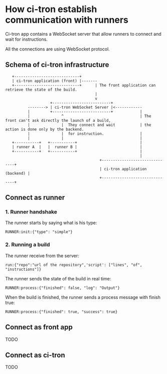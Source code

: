 How ci-tron establish communication with runners
================================================

Ci-tron app contains a WebSocket server that allow runners to connect and wait for instructions.

All the connections are using WebSocket protocol.

Schema of ci-tron infrastructure
--------------------------------

```
   +-----------------------------+
   | ci-tron application (front) |-------
   +-----------------------------+      | The front application can retrieve the state of the build.
                                        |
                                        v
                    +--------------------------+
          --------> | ci-tron WebSocket Server |<------------
          |         +--------------------------+            |
          |              ^                                  | The front can't ask directly the launch of a build,
          |              |  They connect and wait           | the action is done only by the backend.
          |              |  for instruction.                |
          |              |                                  |
   +-----------+   +-----------+                            |
   | runner A  |   |  runner B |                            |
   +-----------+   +-----------+                            |
                                                            |
                                          +-------------------------------+
                                          | ci-tron application (backend) |
                                          +-------------------------------+
```

Connect as runner
-----------------

### 1. Runner handshake

The runner starts by saying what is his type:

```
RUNNER:init:{"type": "simple"}
```

### 2. Running a build

The runner receive from the server:

```
run:{"repo":"url of the repository",'script': ["lines", "of", "instructions"]}
```

The runner sends the state of the build in real time:

```
RUNNER:process:{"finished": false, "log": "Output"}
```

When the build is finished, the runner sends a process message with finish true:

```
RUNNER:process:{"finished": true, "success": true}
```

Connect as front app
--------------------

TODO

Connect as ci-tron
------------------

TODO
